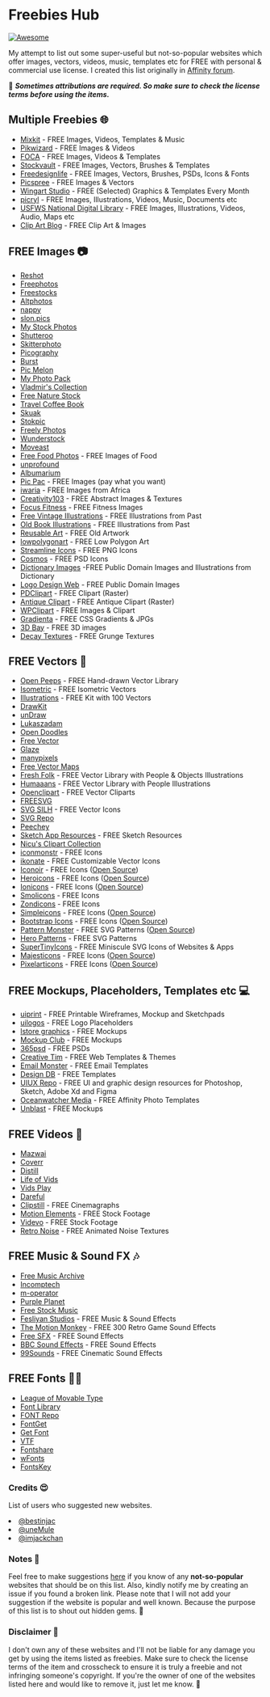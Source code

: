 # Freebies Hub

[![Awesome](https://awesome.re/badge.svg)](https://awesome.re)

My attempt to list out some super-useful but not-so-popular websites which offer images, vectors, videos, music, templates etc for FREE with personal &amp; commercial use license. I created this list originally in <a href="https://forum.affinity.serif.com/index.php?/topic/110455-freebies-hub-free-images-vectors-videos-templates-music-fonts-more/" target="_blank">Affinity forum</a>.

📌 <b><i>Sometimes attributions are required. So make sure to check the license terms before using the items.</i></b>

## Multiple Freebies 🌐
<ul>
    <li><a href="https://mixkit.co/" target="_blank">Mixkit</a> - FREE Images, Videos, Templates &amp; Music</li>
    <li><a href="https://pikwizard.com/" target="_blank">Pikwizard</a> - FREE Images &amp; Videos</li>
    <li><a href="https://focastock.com/" target="_blank">FOCA</a> - FREE Images, Videos &amp; Templates</li>
    <li><a href="https://www.stockvault.net/" target="_blank">Stockvault</a> - FREE Images, Vectors, Brushes &amp; Templates</li>
    <li><a href="https://freedesignfile.com/" target="_blank">Freedesignlife</a> - FREE Images, Vectors, Brushes, PSDs, Icons &amp; Fonts</li>
    <li><a href="https://picspree.com/en" target="_blank">Picspree</a> - FREE Images &amp; Vectors</li>
    <li><a href="https://wingsart.studio/#subscribe" target="_blank">Wingart Studio</a> - FREE (Selected) Graphics &amp; Templates Every Month</li>
    <li><a href="https://picryl.com/" target="_blank">picryl</a> - FREE Images, Illustrations, Videos, Music, Documents etc</li>
    <li><a href="https://digitalmedia.fws.gov/" target="_blank">USFWS National Digital Library</a> - FREE Images, Illustrations, Videos, Audio, Maps etc</li>
    <li><a href="https://publicdomainclip-art.blogspot.com/" target="_blank">Clip Art Blog</a> - FREE Clip Art &amp; Images</li>
</ul>

## FREE Images 📷
<ul>
    <li><a href="https://www.reshot.com/" target="_blank">Reshot</a></li>
    <li><a href="https://freephotos.cc/" target="_blank">Freephotos</a></li>
    <li><a href="https://www.freevector.com/" target="_blank">Freestocks</a></li>
    <li><a href="https://altphotos.com/" target="_blank">Altphotos</a></li>
    <li><a href="https://www.nappy.co/" target="_blank">nappy</a></li>
    <li><a href="https://www.slon.pics/" target="_blank">slon.pics</a></li>
    <li><a href="https://mystock.themeisle.com/" target="_blank">My Stock Photos</a></li>
    <li><a href="http://shutteroo.com/" target="_blank">Shutteroo</a></li>
    <li><a href="https://skitterphoto.com/" target="_blank">Skitterphoto</a></li>
    <li><a href="https://picography.co/" target="_blank">Picography</a></li>
    <li><a href="https://burst.shopify.com/" target="_blank">Burst</a></li>
    <li><a href="http://picmelon.com/" target="_blank">Pic Melon</a></li>
    <li><a href="https://myphotopack.com/" target="_blank">My Photo Pack</a></li>
    <li><a href="https://goo.gl/photos/6TB8VNQ6ADSk9T729" target="_blank">Vladmir&apos;s Collection</a></li>
    <li><a href="https://freenaturestock.com/" target="_blank">Free Nature Stock</a></li>
    <li><a href="https://travelcoffeebook.com/" target="_blank">Travel Coffee Book</a></li>
    <li><a href="http://skuawk.com/" target="_blank">Skuak</a></li>
    <li><a href="https://stokpic.com/" target="_blank">Stokpic</a></li>
    <li><a href="https://freelyphotos.com/" target="_blank">Freely Photos</a></li>
    <li><a href="https://wunderstock.com/" target="_blank">Wunderstock</a></li>
    <li><a href="https://moveast.me/" href="https://moveast.me/" target="_blank">Moveast</a></li>
    <li><a href="http://freefoodphotos.com/" target="_blank">Free Food Photos</a> - FREE Images of Food</li>
    <li><a href="http://unprofound.com/" target="_blank">unprofound</a></li>
    <li><a href="http://albumarium.com/" target="_blank">Albumarium</a></li>
    <li><a href="https://thepicpac.com/" target="_blank">Pic Pac</a> - FREE Images (pay what you want)</li>
    <li><a href="https://iwaria.com/" target="_blank">iwaria</a> - FREE Images from Africa</li>
    <li><a href="http://creativity103.com/" target="_blank">Creativity103</a> - FREE Abstract Images &amp; Textures</li>
    <li><a href="https://www.focusfitness.net/stock-photos/" target="_blank">Focus Fitness</a> - FREE Fitness Images</li>
    <li><a href="https://freevintageillustrations.com/" target="_blank">Free Vintage Illustrations</a> - FREE Illustrations from Past</li>
    <li><a href="https://www.oldbookillustrations.com/" target="_blank">Old Book Illustrations</a> - FREE Illustrations from Past</li>
    <li><a href="http://www.reusableart.com/" target="_blank">Reusable Art</a> - FREE Old Artwork</li>
    <li><a href="https://www.lowpolygonart.com/" target="_blank">lowpolygonart</a> - FREE Low Polygon Art</li>
    <li><a href="https://www.streamlineicons.com/free/" target="_blank">Streamline Icons</a> - FREE PNG Icons</li>
    <li><a href="https://dribbble.com/shots/2150452-Cosmos-free-icon-set-1/attachments/394013" target="_blank">Cosmos</a> - FREE PSD Icons</li>
    <li><a href="http://srufaculty.sru.edu/david.dailey/public/public_domain.htm" target="_blank">Dictionary Images</a> -FREE Public Domain Images and Illustrations from Dictionary</li>
    <li><a href="http://www.logodesignweb.com/stockphoto/" target="_blank">Logo Design Web</a> - FREE Public Domain Images</li>
    <li><a href="https://www.pdclipart.org/" target="_blank">PDClipart</a> - FREE Clipart (Raster)</li>
    <li><a href="https://antiqueclipart.com/" target="_blank">Antique Clipart</a> - FREE Antique Clipart (Raster)</li>
    <li><a href="https://wpclipart.com/" target="_blank">WPClipart</a> - FREE Images &amp; Clipart</li>
    <li><a href="https://gradienta.io/" target="_blank">Gradienta</a> - FREE CSS Gradients &amp; JPGs</li>
    <li><a href="https://clouddevs.com/3dbay/" target="_blank">3D Bay</a> - FREE 3D images</li>
    <li><a href="https://github.com/darriagada/Decay-Textures" target="_blank">Decay Textures</a> - FREE Grunge Textures</li>
</ul>

## FREE Vectors 🎨
<ul>
    <li><a href="https://www.openpeeps.com/" target="_blank">Open Peeps</a> - FREE Hand-drawn Vector Library&nbsp;</li>
    <li><a href="https://isometric.online/" target="_blank">Isometric</a> - FREE Isometric Vectors</li>
    <li><a href="https://illlustrations.co/" target="_blank">Illustrations</a> - FREE Kit with 100 Vectors</li>
    <li><a href="https://www.drawkit.io/free" target="_blank">DrawKit</a></li>
    <li><a href="https://undraw.co/" target="_blank">unDraw</a></li>
    <li><a href="https://lukaszadam.com/illustrations" target="_blank">Lukaszadam</a></li>
    <li><a href="https://www.opendoodles.com/" target="_blank">Open Doodles</a></li>
    <li><a href="https://www.freevector.com/" target="_blank">Free Vector</a></li>
    <li><a href="https://www.glazestock.com/" target="_blank">Glaze</a></li>
    <li><a href="https://www.manypixels.co/gallery/" target="_blank">manypixels</a></li>
    <li><a href="https://freevectormaps.com/" target="_blank">Free Vector Maps</a></li>
    <li><a href="https://fresh-folk.com/" target="_blank">Fresh Folk</a> - FREE Vector Library with People &amp; Objects Illustrations</li>
    <li><a href="https://www.humaaans.com/" target="_blank">Humaaans</a> - FREE Vector Library with People Illustrations</li>
    <li><a href="https://openclipart.org/" target="_blank">Openclipart</a> - FREE Vector Cliparts</li>
    <li><a href="https://freesvg.org/" target="_blank">FREESVG</a></li>
    <li><a href="https://svgsilh.com/" target="_blank">SVG SILH</a> - FREE Vector Icons</li>
    <li><a href="https://www.svgrepo.com/" target="_blank">SVG Repo</a></li>
    <li><a href="https://www.peecheey.com/" target="_blank">Peechey</a></li>
    <li><a href="https://www.sketchappsources.com/all-free-sources.html" target="_blank">Sketch App Resources</a> - FREE Sketch Resources</li>
    <li><a href="http://clipart.nicubunu.ro/" target="_blank">Nicu&apos;s Clipart Collection</a></li>
    <li><a href="https://iconmonstr.com/" target="_blank">iconmonstr</a> - FREE Icons</li>
    <li><a href="https://ikonate.com/" target="_blank">ikonate</a> - FREE Customizable Vector Icons</li>
    <li><a href="https://iconoir.com/" target="_blank">Iconoir</a> - FREE Icons (<a href="https://github.com/lucaburgio/iconoir">Open Source</a>)</li>
    <li><a href="https://heroicons.com/" target="_blank">Heroicons</a> - FREE Icons (<a href="https://github.com/tailwindlabs/heroicons">Open Source</a>)</li>
        <li><a href="https://ionic.io/ionicons" target="_blank">Ionicons</a> - FREE Icons (<a href="https://github.com/ionic-team/ionicons">Open Source</a>)</li>
    <li><a href="https://smolicons.com/" target="_blank">Smolicons</a> - FREE Icons</li>
    <li><a href="http://www.zondicons.com/" target="_blank">Zondicons</a> - FREE Icons</li>
    <li><a href="https://simpleicons.org/" target="_blank">Simpleicons</a> - FREE Icons (<a href="https://github.com/simple-icons/simple-icons">Open Source</a>)</li>
    <li><a href="https://icons.getbootstrap.com/" target="_blank">Bootstrap Icons</a> - FREE Icons (<a href="https://github.com/twbs/icons">Open Source</a>)</li>
    <li><a href="https://pattern.monster/" target="_blank">Pattern Monster</a> - FREE SVG Patterns (<a href="https://github.com/catchspider2002/svelte-svg-patterns">Open Source</a>)</li>
    <li><a href="https://heropatterns.com/" target="_blank">Hero Patterns</a> - FREE SVG Patterns</li>
    <li><a href="https://github.com/edent/SuperTinyIcons" target="_blank">SuperTinyIcons</a> - FREE Miniscule SVG Icons of Websites & Apps </li>
    <li><a href="https://majesticons.com/" target="_blank">Majesticons</a> - FREE Icons (<a href="https://github.com/simple-icons/simple-icons">Open Source</a>)</li>
    <li><a href="https://pixelarticons.com/" target="_blank">Pixelarticons</a> - FREE Icons (<a href="https://github.com/halfmage/pixelarticons">Open Source</a>)</li>
</ul>

## FREE Mockups, Placeholders, Templates etc 💻
<ul>
    <li><a href="https://uiprint.co/" target="_blank">uiprint</a> - FREE Printable Wireframes, Mockup and Sketchpads</li>
    <li><a href="https://uilogos.co/" target="_blank">uilogos</a> - FREE Logo Placeholders</li>
    <li><a href="https://www.ls.graphics/free-mockups" target="_blank">lstore graphics</a> - FREE Mockups</li>
    <li><a href="https://themockup.club/" target="_blank">Mockup Club</a> - FREE Mockups</li>
    <li><a href="https://365psd.com/" target="_blank">365psd</a> - FREE PSDs</li>
    <li><a href="https://www.creative-tim.com/templates/free" target="_blank">Creative Tim</a> - FREE Web Templates &amp; Themes</li>
    <li><a href="https://unlayer.com/templates" target="_blank">Email Monster</a> - FREE Email Templates</li>
    <li><a href="https://www.designdb.co/" target="_blank">Design DB</a> - FREE Templates</li>
    <li><a href="https://www.uiuxrepo.com/" target="_blank">UIUX Repo</a> - FREE UI and graphic design resources for Photoshop, Sketch, Adobe Xd and Figma</li>
    <li><a href="https://oceanwatcher.com/free-instagram-carousel-templates-for-affinity-photo/" target="_blank">Oceanwatcher Media</a> - FREE Affinity Photo Templates</li>
    <li><a href="https://unblast.com" target="_blank">Unblast</a> - FREE Mockups</li>
</ul>

## FREE Videos 🎥
<ul>
    <li><a href="https://mazwai.com/" target="_blank">Mazwai</a></li>
    <li><a href="https://coverr.co/" target="_blank">Coverr</a></li>
    <li><a href="https://www.wedistill.io/" target="_blank">Distill</a></li>
    <li><a href="https://lifeofvids.com/" target="_blank">Life of Vids</a></li>
    <li><a href="https://www.vidsplay.com/" target="_blank">Vids Play</a></li>
    <li><a href="https://www.dareful.com/" target="_blank">Dareful</a></li>
    <li><a href="http://www.clipstill.com/" target="_blank">Clipstill</a> - FREE Cinemagraphs</li>
    <li><a href="https://www.motionelements.com/free/stock-footage" target="_blank">Motion Elements</a> - FREE Stock Footage</li>
    <li><a href="https://www.videvo.net/" target="_blank">Videvo</a> - FREE Stock Footage</li>
    <li><a href="https://github.com/darriagada/Retro-Noise" target="_blank">Retro Noise</a> - FREE Animated Noise Textures</li>
</ul>

## FREE Music &amp; Sound FX 🎶
<ul>
    <li><a href="https://freemusicarchive.org/" target="_blank">Free Music Archive</a></li>
    <li><a href="https://incompetech.com/" target="_blank">Incomptech</a></li>
    <li><a href="https://www.m-operator.com/" target="_blank">m-operator</a></li>
    <li><a href="https://www.purple-planet.com/" target="_blank">Purple Planet</a></li>
    <li><a href="https://www.free-stock-music.com/" target="_blank">Free Stock Music</a></li>
    <li><a href="https://www.fesliyanstudios.com/" target="_blank">Fesliyan Studios</a> - FREE Music &amp; Sound Effects</li>
    <li><a href="https://www.themotionmonkey.co.uk/free-resources/retro-arcade-sounds/" target="_blank">The Motion Monkey</a> - FREE 300 Retro Game Sound Effects</li>
    <li><a href="https://www.freesfx.co.uk/" target="_blank">Free SFX</a> - FREE Sound Effects</li>
    <li><a href="https://sound-effects.bbcrewind.co.uk/" target="_blank">BBC Sound Effects</a> - FREE Sound Effects</li>
    <li><a href="https://99sounds.org/cinematic-sound-effects/" target="_blank">99Sounds</a> - FREE Cinematic Sound Effects</li>
</ul>

## FREE Fonts ✍🏼
<ul>
    <li><a href="https://www.theleagueofmoveabletype.com/" target="_blank">League of Movable Type</a></li>
    <li><a href="https://fontlibrary.org/" target="_blank">Font Library</a></li>
    <li><a href="https://www.fontrepo.com/" target="_blank">FONT Repo</a></li>
    <li><a href="https://www.fontget.com/" target="_blank">FontGet</a></li>
    <li><a href="https://getfont.cc/" target="_blank">Get Font</a></li>
    <li><a href="http://velvetyne.fr/" target="_blank">VTF</a></li>
    <li><a href="https://www.fontshare.com/" target="_blank">Fontshare</a></li>
    <li><a href="https://www.wfonts.com/" target="_blank">wFonts</a></li>
    <li><a href="https://www.fontskey.com/" target="_blank">FontsKey</a></li>
    
</ul>

### Credits 😍
List of users who suggested new websites.
<li><a href="https://github.com/bestinjac" target="_blank">@bestinjac</a></li>
<li><a href="https://forum.affinity.serif.com/index.php?/profile/132304-unemule/" target="_blank">@uneMule</a></li>
<li><a href="https://github.com/imjackchan" target="_blank">@imjackchan</a></li>

### Notes 📒
Feel free to make suggestions <a href="https://github.com/zcraber/Freebies-Hub/issues" target="_blank">here</a> if you know of any <b>not-so-popular</b> websites that should be on this list. Also, kindly notify me by creating an issue if you found a broken link. Please note that I will not add your suggestion if the website is popular and well known. Because the purpose of this list is to shout out hidden gems. 💎

### Disclaimer 🔴
I don't own any of these websites and I'll not be liable for any damage you get by using the items listed as freebies. Make sure to check the license terms of the item and crosscheck to ensure it is truly a freebie and not infringing someone's copyright. If you're the owner of one of the websites listed here and would like to remove it, just let me know. 🙂
